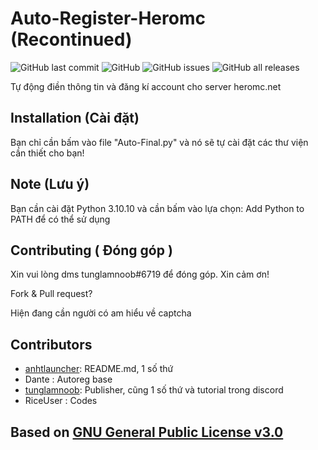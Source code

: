 # Auto-Register-Heromc (Recontinued)
![GitHub last commit](https://img.shields.io/github/last-commit/tunglamnoob6719/Auto-Reg-Heromc)
![GitHub](https://img.shields.io/github/license/tunglamnoob6719/Auto-Reg-Heromc)
![GitHub issues](https://img.shields.io/github/issues-raw/tunglamnoob6719/Auto-Reg-Heromc)
![GitHub all releases](https://img.shields.io/github/downloads/tunglamnoob6719/Auto-Reg-Heromc/total)

Tự động điền thông tin và đăng kí account cho server heromc.net

## Installation (Cài đặt)
Bạn chỉ cần bấm vào file "Auto-Final.py" và nó sẽ tự cài đặt các thư viện cần thiết cho bạn!

## Note (Lưu ý)
Bạn cần cài đặt Python 3.10.10 và cần bấm vào lựa chọn: Add Python to PATH để có thể sử dụng


## Contributing ( Đóng góp )

Xin vui lòng dms tunglamnoob#6719 để đóng góp. Xin cảm ơn!

Fork & Pull request?

Hiện đang cần người có am hiểu về captcha

## Contributors

- [anhtlauncher](https://github.com/anhtlauncher): README.md, 1 số thứ
- Dante : Autoreg base
- [tunglamnoob](https://github.com/tunglamnoob6719): Publisher, cũng 1 số thứ và tutorial trong discord
- RiceUser : Codes

## Based on [GNU General Public License v3.0](https://github.com/tunglamnoob6719/Auto-Reg-Heromc/blob/main/LICENSE)

